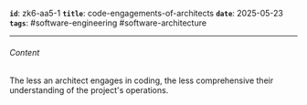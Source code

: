 **`id`**: zk6-aa5-1
**`title`**: code-engagements-of-architects
**`date`**: 2025-05-23
**`tags`**: #software-engineering #software-architecture

---

###### Content

The less an architect engages in coding, the less comprehensive their understanding of the project's operations.
